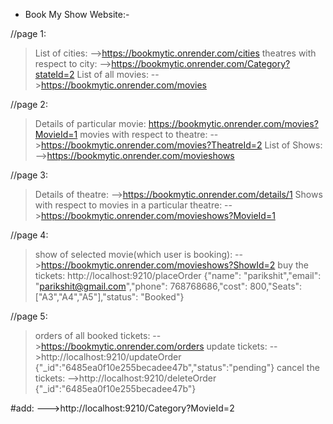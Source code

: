 * Book My Show Website:-

//page 1:
>List of cities:
-->https://bookmytic.onrender.com/cities
>theatres with respect to city:
-->https://bookmytic.onrender.com/Category?stateId=2
> List of all movies:
-->https://bookmytic.onrender.com/movies


//page 2:
>Details of particular movie:
https://bookmytic.onrender.com/movies?MovieId=1
>movies with respect to theatre:
-->https://bookmytic.onrender.com/movies?TheatreId=2
>List of Shows:
-->https://bookmytic.onrender.com/movieshows

//page 3:
>Details of theatre:
-->https://bookmytic.onrender.com/details/1
> Shows with respect to movies in a particular theatre:
-->https://bookmytic.onrender.com/movieshows?MovieId=1

//page 4:
>show of  selected movie(which user is booking):
-->https://bookmytic.onrender.com/movieshows?ShowId=2
>buy the tickets:
http://localhost:9210/placeOrder  {"name": "parikshit","email": "parikshit@gmail.com","phone": 768768686,"cost": 800,"Seats": ["A3","A4","A5"],"status": "Booked"}

//page 5:
>orders of all booked tickets: 
-->https://bookmytic.onrender.com/orders
>update  tickets:
-->http://localhost:9210/updateOrder {"_id":"6485ea0f10e255becadee47b","status":"pending"}
>cancel the tickets:
-->http://localhost:9210/deleteOrder  {"_id":"6485ea0f10e255becadee47b"}



#add:
--->http://localhost:9210/Category?MovieId=2

